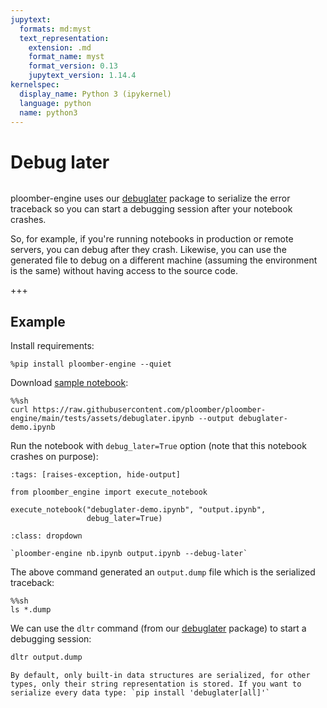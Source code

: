 ```yaml
---
jupytext:
  formats: md:myst
  text_representation:
    extension: .md
    format_name: myst
    format_version: 0.13
    jupytext_version: 1.14.4
kernelspec:
  display_name: Python 3 (ipykernel)
  language: python
  name: python3
---
```


# Debug later

```{versionadded} 0.0.19
```

ploomber-engine uses our [debuglater](https://github.com/ploomber/debuglater) package to serialize the error traceback so you can start a debugging session after your notebook crashes.

So, for example, if you're running notebooks in production or remote servers, you can debug after they crash. Likewise, you can use the generated file to debug on a different machine (assuming the environment is the same) without having access to the source code.

+++

## Example

Install requirements:

```{code-cell} ipython3
%pip install ploomber-engine --quiet
```

Download [sample notebook](https://raw.githubusercontent.com/ploomber/ploomber-engine/main/tests/assets/debuglater.ipynb):

```{code-cell} ipython3
%%sh
curl https://raw.githubusercontent.com/ploomber/ploomber-engine/main/tests/assets/debuglater.ipynb --output debuglater-demo.ipynb
```

Run the notebook with `debug_later=True` option (note that this notebook crashes on purpose):

```{code-cell} ipython3
:tags: [raises-exception, hide-output]

from ploomber_engine import execute_notebook

execute_notebook("debuglater-demo.ipynb", "output.ipynb",
                 debug_later=True)
```

```{admonition} Command-line equivalent
:class: dropdown

`ploomber-engine nb.ipynb output.ipynb --debug-later`
```

The above command generated an `output.dump` file which is the serialized traceback:

```{code-cell} ipython3
%%sh
ls *.dump
```

We can use the `dltr` command (from our [debuglater](https://github.com/ploomber/debuglater) package) to start a debugging session:

```sh
dltr output.dump
```


```{tip}
By default, only built-in data structures are serialized, for other types, only their string representation is stored. If you want to serialize every data type: `pip install 'debuglater[all]'`
```
